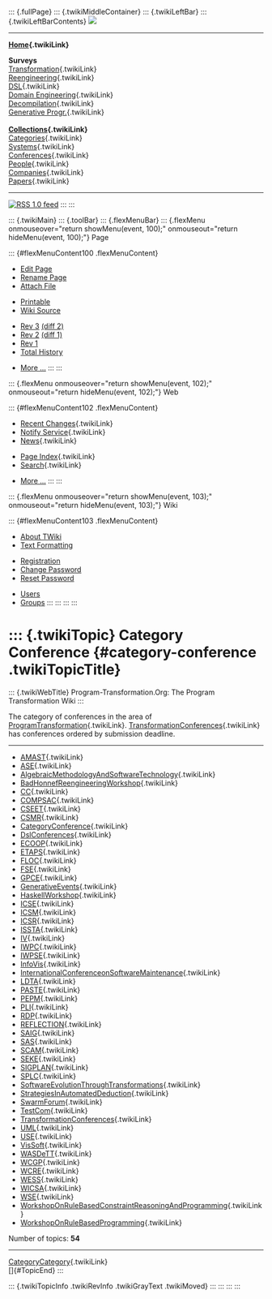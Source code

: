 ::: {.fullPage}
::: {.twikiMiddleContainer}
::: {.twikiLeftBar}
::: {.twikiLeftBarContents}
![](../pub/transformation.gif)

------------------------------------------------------------------------

**[Home](WebHome){.twikiLink}**

**Surveys**\
[Transformation](ProgramTransformation){.twikiLink}\
[Reengineering](ReengineeringWiki){.twikiLink}\
[DSL](DomainSpecificLanguages){.twikiLink}\
[Domain Engineering](DomainEngineering){.twikiLink}\
[Decompilation](DeCompilation){.twikiLink}\
[Generative Progr.](GenerativeProgrammingWiki){.twikiLink}\
\
**[Collections](CategoryCollection){.twikiLink}**\
[Categories](CategoryCategory){.twikiLink}\
[Systems](TransformationSystems){.twikiLink}\
[Conferences](TransformationConferences){.twikiLink}\
[People](TransformationPeople){.twikiLink}\
[Companies](TransformationCompanies){.twikiLink}\
[Papers](CategoryPaper){.twikiLink}

------------------------------------------------------------------------

[![](../pub/rss.gif "RSS 1.0 feed")](WebRss@skin=rss)
:::
:::

::: {.twikiMain}
::: {.toolBar}
::: {.flexMenuBar}
::: {.flexMenu onmouseover="return showMenu(event, 100);" onmouseout="return hideMenu(event, 100);"}
Page

::: {#flexMenuContent100 .flexMenuContent}
-   [Edit
    Page](http://www.program-transformation.org/edit/Transform/CategoryConference?t=1536826183)
-   [Rename
    Page](http://www.program-transformation.org/rename/Transform/CategoryConference)
-   [Attach
    File](http://www.program-transformation.org/attach/Transform/CategoryConference)

<!-- -->

-   [Printable](http://www.program-transformation.org/view/Transform/CategoryConference?skin=print.pattern)
-   [Wiki
    Source](http://www.program-transformation.org/view/Transform/CategoryConference?skin=text&raw=on&contenttype=text/plain)

<!-- -->

-   [Rev
    3](http://www.program-transformation.org/view/Transform/CategoryConference?rev=1.3)
    [(diff 2)](http://www.program-transformation.org/rdiff/Transform/CategoryConference?rev1=1.3&rev2=1.2)
-   [Rev
    2](http://www.program-transformation.org/view/Transform/CategoryConference?rev=1.2)
    [(diff 1)](http://www.program-transformation.org/rdiff/Transform/CategoryConference?rev1=1.2&rev2=1.1)
-   [Rev
    1](http://www.program-transformation.org/view/Transform/CategoryConference?rev=1.1)
-   [Total
    History](http://www.program-transformation.org/rdiff/Transform/CategoryConference)

<!-- -->

-   [More
    \...](http://www.program-transformation.org/oops/Transform/CategoryConference?template=oopsmore&param1=1.3&param2=1.3)
:::
:::

::: {.flexMenu onmouseover="return showMenu(event, 102);" onmouseout="return hideMenu(event, 102);"}
Web

::: {#flexMenuContent102 .flexMenuContent}
-   [Recent Changes](WebChanges){.twikiLink}
-   [Notify Service](WebNotify){.twikiLink}
-   [News](WebNews){.twikiLink}

<!-- -->

-   [Page Index](WebIndex){.twikiLink}
-   [Search](WebSearch){.twikiLink}

<!-- -->

-   [More
    \...](http://www.program-transformation.org/oops/Transform/CategoryConference?template=oopsmore&param1=1.3&param2=1.3)
:::
:::

::: {.flexMenu onmouseover="return showMenu(event, 103);" onmouseout="return hideMenu(event, 103);"}
Wiki

::: {#flexMenuContent103 .flexMenuContent}
-   [About
    TWiki](http://www.program-transformation.org/view/TWiki/WebHome)
-   [Text
    Formatting](http://www.program-transformation.org/view/TWiki/TextFormattingRules)

<!-- -->

-   [Registration](http://www.program-transformation.org/view/TWiki/TWikiRegistration)
-   [Change
    Password](http://www.program-transformation.org/view/TWiki/ChangePassword)
-   [Reset
    Password](http://www.program-transformation.org/view/TWiki/ResetPassword)

<!-- -->

-   [Users](http://www.program-transformation.org/view/Main/TWikiUsers)
-   [Groups](http://www.program-transformation.org/view/Main/TWikiGroups)
:::
:::
:::
:::

::: {.twikiTopic}
Category Conference {#category-conference .twikiTopicTitle}
===================

::: {.twikiWebTitle}
Program-Transformation.Org: The Program Transformation Wiki
:::

The category of conferences in the area of
[ProgramTransformation](ProgramTransformation){.twikiLink}.
[TransformationConferences](TransformationConferences){.twikiLink} has
conferences ordered by submission deadline.

------------------------------------------------------------------------

-   [AMAST](AMAST){.twikiLink}
-   [ASE](ASE){.twikiLink}
-   [AlgebraicMethodologyAndSoftwareTechnology](AlgebraicMethodologyAndSoftwareTechnology){.twikiLink}
-   [BadHonnefReengineeringWorkshop](BadHonnefReengineeringWorkshop){.twikiLink}
-   [CC](CC){.twikiLink}
-   [COMPSAC](COMPSAC){.twikiLink}
-   [CSEET](CSEET){.twikiLink}
-   [CSMR](CSMR){.twikiLink}
-   [CategoryConference](CategoryConference){.twikiLink}
-   [DslConferences](DslConferences){.twikiLink}
-   [ECOOP](ECOOP){.twikiLink}
-   [ETAPS](ETAPS){.twikiLink}
-   [FLOC](FLOC){.twikiLink}
-   [FSE](FSE){.twikiLink}
-   [GPCE](GPCE){.twikiLink}
-   [GenerativeEvents](GenerativeEvents){.twikiLink}
-   [HaskellWorkshop](HaskellWorkshop){.twikiLink}
-   [ICSE](ICSE){.twikiLink}
-   [ICSM](ICSM){.twikiLink}
-   [ICSR](ICSR){.twikiLink}
-   [ISSTA](ISSTA){.twikiLink}
-   [IV](IV){.twikiLink}
-   [IWPC](IWPC){.twikiLink}
-   [IWPSE](IWPSE){.twikiLink}
-   [InfoVis](InfoVis){.twikiLink}
-   [InternationalConferenceonSoftwareMaintenance](InternationalConferenceonSoftwareMaintenance){.twikiLink}
-   [LDTA](LDTA){.twikiLink}
-   [PASTE](PASTE){.twikiLink}
-   [PEPM](PEPM){.twikiLink}
-   [PLI](PLI){.twikiLink}
-   [RDP](RDP){.twikiLink}
-   [REFLECTION](REFLECTION){.twikiLink}
-   [SAIG](SAIG){.twikiLink}
-   [SAS](SAS){.twikiLink}
-   [SCAM](SCAM){.twikiLink}
-   [SEKE](SEKE){.twikiLink}
-   [SIGPLAN](SIGPLAN){.twikiLink}
-   [SPLC](SPLC){.twikiLink}
-   [SoftwareEvolutionThroughTransformations](SoftwareEvolutionThroughTransformations){.twikiLink}
-   [StrategiesInAutomatedDeduction](StrategiesInAutomatedDeduction){.twikiLink}
-   [SwarmForum](SwarmForum){.twikiLink}
-   [TestCom](TestCom){.twikiLink}
-   [TransformationConferences](TransformationConferences){.twikiLink}
-   [UML](UML){.twikiLink}
-   [USE](USE){.twikiLink}
-   [VisSoft](VisSoft){.twikiLink}
-   [WASDeTT](WASDeTT){.twikiLink}
-   [WCGP](WCGP){.twikiLink}
-   [WCRE](WCRE){.twikiLink}
-   [WESS](WESS){.twikiLink}
-   [WICSA](WICSA){.twikiLink}
-   [WSE](WSE){.twikiLink}
-   [WorkshopOnRuleBasedConstraintReasoningAndProgramming](WorkshopOnRuleBasedConstraintReasoningAndProgramming){.twikiLink}
-   [WorkshopOnRuleBasedProgramming](WorkshopOnRuleBasedProgramming){.twikiLink}

Number of topics: **54**

------------------------------------------------------------------------

[CategoryCategory](CategoryCategory){.twikiLink}\
[]{#TopicEnd}
:::

::: {.twikiTopicInfo .twikiRevInfo .twikiGrayText .twikiMoved}
:::
:::
:::
:::
